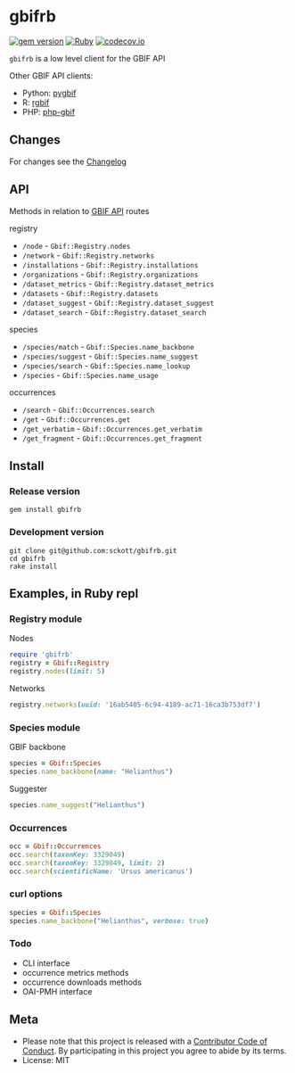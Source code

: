 gbifrb
======

[![gem version](https://img.shields.io/gem/v/gbifrb.svg)](https://rubygems.org/gems/gbifrb)
[![Ruby](https://github.com/sckott/gbifrb/workflows/Ruby/badge.svg)](https://github.com/sckott/gbifrb/actions?query=workflow%3ARuby)
[![codecov.io](http://codecov.io/github/sckott/gbifrb/coverage.svg?branch=master)](http://codecov.io/github/sckott/gbifrb?branch=master)

`gbifrb` is a low level client for the GBIF API

Other GBIF API clients:

- Python: [pygbif](https://github.com/sckott/pygbif)
- R: [rgbif](https://github.com/ropensci/rgbif)
- PHP: [php-gbif](https://gitlab.res-telae.cat/restelae/php-gbif)

## Changes

For changes see the [Changelog][changelog]

## API

Methods in relation to [GBIF API][gbifapi] routes

registry

* `/node` - `Gbif::Registry.nodes`
* `/network` - `Gbif::Registry.networks`
* `/installations` - `Gbif::Registry.installations`
* `/organizations` - `Gbif::Registry.organizations`
* `/dataset_metrics` - `Gbif::Registry.dataset_metrics`
* `/datasets` - `Gbif::Registry.datasets`
* `/dataset_suggest` - `Gbif::Registry.dataset_suggest`
* `/dataset_search` - `Gbif::Registry.dataset_search`

species

* `/species/match` - `Gbif::Species.name_backbone`
* `/species/suggest` - `Gbif::Species.name_suggest`
* `/species/search` - `Gbif::Species.name_lookup`
* `/species` - `Gbif::Species.name_usage`

occurrences

* `/search` - `Gbif::Occurrences.search`
* `/get` - `Gbif::Occurrences.get`
* `/get_verbatim` - `Gbif::Occurrences.get_verbatim`
* `/get_fragment` - `Gbif::Occurrences.get_fragment`


## Install

### Release version

```
gem install gbifrb
```

### Development version

```
git clone git@github.com:sckott/gbifrb.git
cd gbifrb
rake install
```

## Examples, in Ruby repl

### Registry module

Nodes

```ruby
require 'gbifrb'
registry = Gbif::Registry
registry.nodes(limit: 5)
```

Networks

```ruby
registry.networks(uuid: '16ab5405-6c94-4189-ac71-16ca3b753df7')
```

### Species module

GBIF backbone

```ruby
species = Gbif::Species
species.name_backbone(name: "Helianthus")
```

Suggester

```ruby
species.name_suggest("Helianthus")
```

### Occurrences

```ruby
occ = Gbif::Occurrences
occ.search(taxonKey: 3329049)
occ.search(taxonKey: 3329049, limit: 2)
occ.search(scientificName: 'Ursus americanus')
```

### curl options

```ruby
species = Gbif::Species
species.name_backbone("Helianthus", verbose: true)
```

### Todo

* CLI interface
* occurrence metrics methods
* occurrence downloads methods
* OAI-PMH interface

## Meta

* Please note that this project is released with a [Contributor Code of Conduct](CONDUCT.md). By participating in this project you agree to abide by its terms.
* License: MIT

[gbifapi]: https://www.gbif.org/developer/summary
[changelog]: https://github.com/sckott/gbifrb/blob/master/CHANGELOG.md
